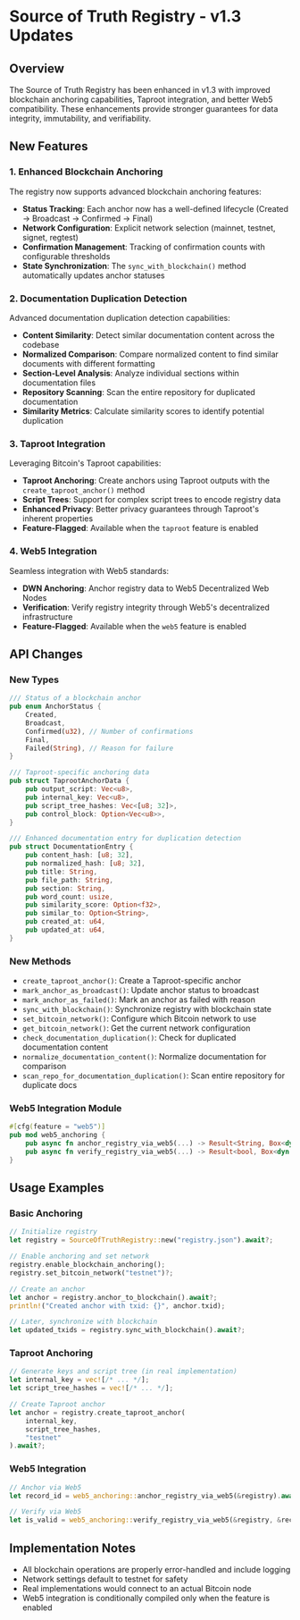 # Source of Truth Registry - v1.3 Updates

## Overview

The Source of Truth Registry has been enhanced in v1.3 with improved blockchain anchoring capabilities, Taproot integration, and better Web5 compatibility. These enhancements provide stronger guarantees for data integrity, immutability, and verifiability.

## New Features

### 1. Enhanced Blockchain Anchoring

The registry now supports advanced blockchain anchoring features:

- **Status Tracking**: Each anchor now has a well-defined lifecycle (Created → Broadcast → Confirmed → Final)
- **Network Configuration**: Explicit network selection (mainnet, testnet, signet, regtest)
- **Confirmation Management**: Tracking of confirmation counts with configurable thresholds
- **State Synchronization**: The `sync_with_blockchain()` method automatically updates anchor statuses

### 2. Documentation Duplication Detection

Advanced documentation duplication detection capabilities:

- **Content Similarity**: Detect similar documentation content across the codebase
- **Normalized Comparison**: Compare normalized content to find similar documents with different formatting
- **Section-Level Analysis**: Analyze individual sections within documentation files
- **Repository Scanning**: Scan the entire repository for duplicated documentation
- **Similarity Metrics**: Calculate similarity scores to identify potential duplication

### 3. Taproot Integration

Leveraging Bitcoin's Taproot capabilities:

- **Taproot Anchoring**: Create anchors using Taproot outputs with the `create_taproot_anchor()` method
- **Script Trees**: Support for complex script trees to encode registry data
- **Enhanced Privacy**: Better privacy guarantees through Taproot's inherent properties
- **Feature-Flagged**: Available when the `taproot` feature is enabled

### 4. Web5 Integration

Seamless integration with Web5 standards:

- **DWN Anchoring**: Anchor registry data to Web5 Decentralized Web Nodes
- **Verification**: Verify registry integrity through Web5's decentralized infrastructure
- **Feature-Flagged**: Available when the `web5` feature is enabled

## API Changes

### New Types

```rust
/// Status of a blockchain anchor
pub enum AnchorStatus {
    Created,
    Broadcast,
    Confirmed(u32), // Number of confirmations
    Final,
    Failed(String), // Reason for failure
}

/// Taproot-specific anchoring data
pub struct TaprootAnchorData {
    pub output_script: Vec<u8>,
    pub internal_key: Vec<u8>,
    pub script_tree_hashes: Vec<[u8; 32]>,
    pub control_block: Option<Vec<u8>>,
}

/// Enhanced documentation entry for duplication detection
pub struct DocumentationEntry {
    pub content_hash: [u8; 32],
    pub normalized_hash: [u8; 32],
    pub title: String,
    pub file_path: String,
    pub section: String,
    pub word_count: usize,
    pub similarity_score: Option<f32>,
    pub similar_to: Option<String>,
    pub created_at: u64,
    pub updated_at: u64,
}
```

### New Methods

- `create_taproot_anchor()`: Create a Taproot-specific anchor
- `mark_anchor_as_broadcast()`: Update anchor status to broadcast
- `mark_anchor_as_failed()`: Mark an anchor as failed with reason
- `sync_with_blockchain()`: Synchronize registry with blockchain state
- `set_bitcoin_network()`: Configure which Bitcoin network to use
- `get_bitcoin_network()`: Get the current network configuration
- `check_documentation_duplication()`: Check for duplicated documentation content
- `normalize_documentation_content()`: Normalize documentation for comparison
- `scan_repo_for_documentation_duplication()`: Scan entire repository for duplicate docs

### Web5 Integration Module

```rust
#[cfg(feature = "web5")]
pub mod web5_anchoring {
    pub async fn anchor_registry_via_web5(...) -> Result<String, Box<dyn Error>>;
    pub async fn verify_registry_via_web5(...) -> Result<bool, Box<dyn Error>>;
}
```

## Usage Examples

### Basic Anchoring

```rust
// Initialize registry
let registry = SourceOfTruthRegistry::new("registry.json").await?;

// Enable anchoring and set network
registry.enable_blockchain_anchoring();
registry.set_bitcoin_network("testnet")?;

// Create an anchor
let anchor = registry.anchor_to_blockchain().await?;
println!("Created anchor with txid: {}", anchor.txid);

// Later, synchronize with blockchain
let updated_txids = registry.sync_with_blockchain().await?;
```

### Taproot Anchoring

```rust
// Generate keys and script tree (in real implementation)
let internal_key = vec![/* ... */];
let script_tree_hashes = vec![/* ... */];

// Create Taproot anchor
let anchor = registry.create_taproot_anchor(
    internal_key,
    script_tree_hashes,
    "testnet"
).await?;
```

### Web5 Integration

```rust
// Anchor via Web5
let record_id = web5_anchoring::anchor_registry_via_web5(&registry).await?;

// Verify via Web5
let is_valid = web5_anchoring::verify_registry_via_web5(&registry, &record_id).await?;
```

## Implementation Notes

- All blockchain operations are properly error-handled and include logging
- Network settings default to testnet for safety
- Real implementations would connect to an actual Bitcoin node
- Web5 integration is conditionally compiled only when the feature is enabled
